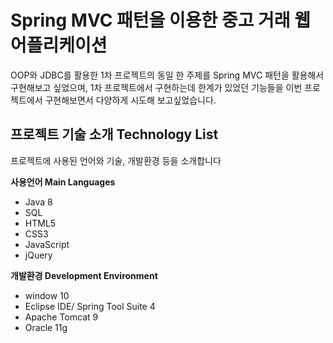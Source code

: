 # Spring MVC 패턴을 이용한 중고 거래 웹 어플리케이션

OOP와 JDBC를 활용한 1차 프로젝트의 동일 한 주제를 Spring MVC 패턴을 활용해서 구현해보고 싶었으며,  1차 프로젝트에서 구현하는데 한계가 있었던 기능들을 이번 프로젝트에서 구현해보면서 다양하게 시도해 보고싶었습니다.

## 프로젝트 기술 소개 Technology List
프로젝트에 사용된 언어와 기술, 개발환경 등을 소개합니다

__사용언어 Main Languages__
- Java 8
- SQL
- HTML5
- CSS3
- JavaScript 
- jQuery 

__개발환경  Development Environment__
- window 10
- Eclipse IDE/ Spring Tool Suite 4
- Apache Tomcat 9
- Oracle 11g
 










